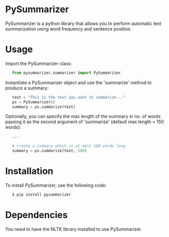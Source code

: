 # PySummarizer
PySummarizer is a python library that allows you to perform automatic text summarization using word frequency and sentence position.

# Usage
Import the PySummarizer class:
```python
   from pysummarizer.summarizer import PySummarizer
```
Instantiate a PySummarizer object and use the 'summarize' method to produce a summary:  
```python
   text = "This is the text you want to summarize..."
   ps = PySummarizer() 
   summary = ps.summarize(text) 
```
Optionally, you can specify the max length of the summary in no. of words passing it as the second argument of 'summarize' (default max length = 150 words): 
```python
   ...
   
   # create a summary which is at most 100 words long  
   summary = ps.summarize(text, 100) 
```


# Installation
To install PySummarizer, use the following code:
```python
   $ pip install pysummarizer
```
# Dependencies
You need to have the NLTK library installed to use PySummarizer.
